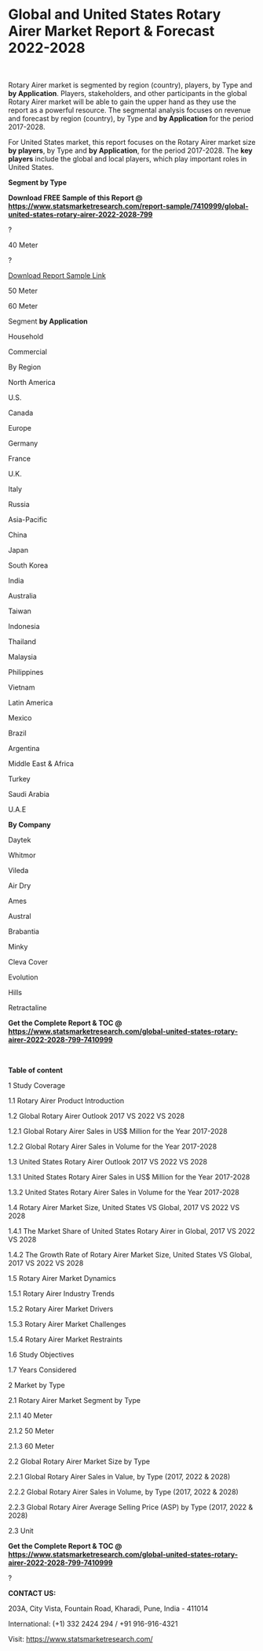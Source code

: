 <h1>Global and United States Rotary Airer Market Report & Forecast 2022-2028</h1><br/><p>Rotary Airer market is segmented by region (country), players, by Type and <strong>by Application</strong>. Players, stakeholders, and other participants in the global Rotary Airer market will be able to gain the upper hand as they use the report as a powerful resource. The segmental analysis focuses on revenue and forecast by region (country), by Type and <strong>by Application</strong> for the period 2017-2028.</p>
 
 
 
 <p>For United States market, this report focuses on the Rotary Airer market size <strong>by players</strong>, by Type and <strong>by Application</strong>, for the period 2017-2028. The <strong>key players</strong> include the global and local players, which play important roles in United States.</p>
 
 
 
 <p><strong>Segment by Type</strong></p>
 
 
 
 <div><b>Download FREE Sample of this Report @ <a href="https://www.statsmarketresearch.com/download-free-sample/7410999/global-united-states-rotary-airer-2022-2028-799">https://www.statsmarketresearch.com/report-sample/7410999/global-united-states-rotary-airer-2022-2028-799</a></b></div>
 
 
 
 <p>? </p>
 
 
 
 <p>40 Meter</p>
 
 
 
 <p>? </p>
 
 
 
 <p><a href="https://www.statsmarketresearch.com/download-free-sample/7410999/global-united-states-rotary-airer-2022-2028-799">Download Report Sample Link</a></p>
 
 
 
 <p>50 Meter</p>
 
 
 
 <p>60 Meter</p>
 
 
 
 <p>Segment <strong>by Application</strong></p>
 
 
 
 <p>Household</p>
 
 
 
 <p>Commercial</p>
 
 
 
 <p>By Region</p>
 
 
 
 <p>North America</p>
 
 
 
 <p>U.S.</p>
 
 
 
 <p>Canada</p>
 
 
 
 <p>Europe</p>
 
 
 
 <p>Germany</p>
 
 
 
 <p>France</p>
 
 
 
 <p>U.K.</p>
 
 
 
 <p>Italy</p>
 
 
 
 <p>Russia</p>
 
 
 
 <p>Asia-Pacific</p>
 
 
 
 <p>China</p>
 
 
 
 <p>Japan</p>
 
 
 
 <p>South Korea</p>
 
 
 
 <p>India</p>
 
 
 
 <p>Australia</p>
 
 
 
 <p>Taiwan</p>
 
 
 
 <p>Indonesia</p>
 
 
 
 <p>Thailand</p>
 
 
 
 <p>Malaysia</p>
 
 
 
 <p>Philippines</p>
 
 
 
 <p>Vietnam</p>
 
 
 
 <p>Latin America</p>
 
 
 
 <p>Mexico</p>
 
 
 
 <p>Brazil</p>
 
 
 
 <p>Argentina</p>
 
 
 
 <p>Middle East & Africa</p>
 
 
 
 <p>Turkey</p>
 
 
 
 <p>Saudi Arabia</p>
 
 
 
 <p>U.A.E</p>
 
 
 
 <p><strong>By Company</strong></p>
 
 
 
 <p>Daytek</p>
 
 
 
 <p>Whitmor</p>
 
 
 
 <p>Vileda</p>
 
 
 
 <p>Air Dry</p>
 
 
 
 <p>Ames</p>
 
 
 
 <p>Austral</p>
 
 
 
 <p>Brabantia</p>
 
 
 
 <p>Minky</p>
 
 
 
 <p>Cleva Cover</p>
 
 
 
 <p>Evolution</p>
 
 
 
 <p>Hills</p>
 
 
 
 <p>Retractaline</p>
 
 
 
 <div><b>Get the Complete Report & TOC @ <a href="https://www.statsmarketresearch.com/global-united-states-rotary-airer-2022-2028-799-7410999">https://www.statsmarketresearch.com/global-united-states-rotary-airer-2022-2028-799-7410999</a></b></div>
 
 
 
 <p><br />
 
 <b>Table of content</b></p>
 
 
 
 <p>1 Study Coverage<br />
 
 1.1 Rotary Airer Product Introduction<br />
 
 1.2 Global Rotary Airer Outlook 2017 VS 2022 VS 2028<br />
 
 1.2.1 Global Rotary Airer Sales in US$ Million for the Year 2017-2028<br />
 
 1.2.2 Global Rotary Airer Sales in Volume for the Year 2017-2028<br />
 
 1.3 United States Rotary Airer Outlook 2017 VS 2022 VS 2028<br />
 
 1.3.1 United States Rotary Airer Sales in US$ Million for the Year 2017-2028<br />
 
 1.3.2 United States Rotary Airer Sales in Volume for the Year 2017-2028<br />
 
 1.4 Rotary Airer Market Size, United States VS Global, 2017 VS 2022 VS 2028<br />
 
 1.4.1 The Market Share of United States Rotary Airer in Global, 2017 VS 2022 VS 2028<br />
 
 1.4.2 The Growth Rate of Rotary Airer Market Size, United States VS Global, 2017 VS 2022 VS 2028<br />
 
 1.5 Rotary Airer Market Dynamics<br />
 
 1.5.1 Rotary Airer Industry Trends<br />
 
 1.5.2 Rotary Airer Market Drivers<br />
 
 1.5.3 Rotary Airer Market Challenges<br />
 
 1.5.4 Rotary Airer Market Restraints<br />
 
 1.6 Study Objectives<br />
 
 1.7 Years Considered<br />
 
 2 Market by Type<br />
 
 2.1 Rotary Airer Market Segment by Type<br />
 
 2.1.1 40 Meter<br />
 
 2.1.2 50 Meter<br />
 
 2.1.3 60 Meter<br />
 
 2.2 Global Rotary Airer Market Size by Type<br />
 
 2.2.1 Global Rotary Airer Sales in Value, by Type (2017, 2022 & 2028)<br />
 
 2.2.2 Global Rotary Airer Sales in Volume, by Type (2017, 2022 & 2028)<br />
 
 2.2.3 Global Rotary Airer Average Selling Price (ASP) by Type (2017, 2022 & 2028)<br />
 
 2.3 Unit</p>
 
 
 
 <div><b>Get the Complete Report & TOC @ <a href="https://www.statsmarketresearch.com/global-united-states-rotary-airer-2022-2028-799-7410999">https://www.statsmarketresearch.com/global-united-states-rotary-airer-2022-2028-799-7410999</a></b></div>
 
 
 
 <p>? </p>
 
 
 
 <p><b>CONTACT US:</b><br />
 
 203A, City Vista, Fountain Road, Kharadi, Pune, India - 411014<br />
 
 International: (+1) 332 2424 294 / +91 916-916-4321<br />
 
 Visit: <a href="https://www.statsmarketresearch.com/">https://www.statsmarketresearch.com/</a></p>